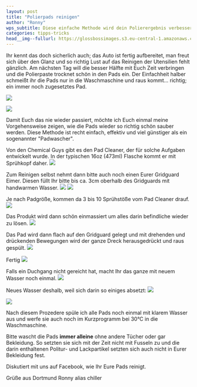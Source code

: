 ```yaml
---
layout: post
title: "Polierpads reinigen"
author: "Ronny"
wps_subtitle: Diese einfache Methode wird dein Polierergebnis verbessern
categories: tipps-tricks
head__img--fullurl: https://glossbossimages.s3.eu-central-1.amazonaws.com/chiller/Padreinigung/Padreinigung01.jpg
---
```

Ihr kennt das doch sicherlich auch; das Auto ist fertig aufbereitet, man freut sich über den Glanz und so richtig Lust auf das Reinigen der Utensilien fehlt gänzlich. Am nächsten Tag will die besser Hälfte mit Euch Zeit verbringen und die Polierpaste trocknet schön in den Pads ein. Der Einfachheit halber schmeißt ihr die Pads nur in die Waschmaschine und raus kommt... richtig; ein immer noch zugesetztes Pad. 

![](https://glossbossimages.s3.eu-central-1.amazonaws.com/chiller/Padreinigung/Padreinigung01.jpg)


![](https://glossbossimages.s3.eu-central-1.amazonaws.com/chiller/Padreinigung/Padreinigung04.jpg)

Damit Euch das nie wieder passiert,  möchte ich Euch einmal meine Vorgehensweise zeigen, wie die Pads wieder so richtig schön sauber werden. Diese Methode ist recht einfach, effektiv und viel günstiger als ein sogenannter "Padwascher".

Von den Chemical Guys gibt es den Pad Cleaner, der für solche Aufgaben entwickelt wurde. In der typischen 16oz (473ml) Flasche kommt er mit Sprühkopf daher. 
![](https://glossbossimages.s3.eu-central-1.amazonaws.com/chiller/Padreinigung/Padreinigung02.jpg)


Zum Reinigen selbst nehmt dann bitte auch noch einen Eurer Gridguard Eimer. Diesen füllt Ihr bitte bis ca. 3cm oberhalb des Gridguards mit handwarmen Wasser.
![](https://glossbossimages.s3.eu-central-1.amazonaws.com/chiller/Padreinigung/Padreinigung03.jpg)
![](https://glossbossimages.s3.eu-central-1.amazonaws.com/chiller/Padreinigung/Padreinigung07.jpg)

Je nach Padgröße, kommen da 3 bis 10 Sprühstöße vom Pad Cleaner drauf.
![](https://glossbossimages.s3.eu-central-1.amazonaws.com/chiller/Padreinigung/Padreinigung05.jpg)

Das Produkt wird dann schön einmassiert um alles darin befindliche wieder zu lösen.
![](https://glossbossimages.s3.eu-central-1.amazonaws.com/chiller/Padreinigung/Padreinigung06.jpg)


Das Pad wird dann flach auf den Gridguard gelegt und mit drehenden und drückenden Bewegungen wird der ganze Dreck herausgedrückt und raus gespült.
![](https://glossbossimages.s3.eu-central-1.amazonaws.com/chiller/Padreinigung/Padreinigung08.jpg)

Fertig
![](https://glossbossimages.s3.eu-central-1.amazonaws.com/chiller/Padreinigung/Padreinigung09.jpg)

Falls ein Duchgang nicht gereicht hat, macht Ihr das ganze mit neuem Wasser noch einmal.
![](https://glossbossimages.s3.eu-central-1.amazonaws.com/chiller/Padreinigung/Padreinigung10.jpg)

Neues Wasser deshalb,  weil sich darin so einiges absetzt:
![](https://glossbossimages.s3.eu-central-1.amazonaws.com/chiller/Padreinigung/Padreinigung11.jpg)

![](https://glossbossimages.s3.eu-central-1.amazonaws.com/chiller/Padreinigung/Padreinigung12.jpg)

Nach diesem Prozedere spüle ich alle Pads noch einmal mit klarem Wasser aus und werfe sie auch noch im Kurzprogramm bei 30°C in die Waschmaschine.

Bitte wascht die Pads **immer alleine** ohne andere Tücher oder gar Bekleidung. So setzten sie sich mit der Zeit nicht mit Fusseln zu und die darin enthaltenen Politur- und Lackpartikel setzten sich auch nicht in Eurer Bekleidung fest. 

Diskutiert mit uns auf Facebook, wie Ihr Eure Pads reinigt.

Grüße aus Dortmund
Ronny alias chiller
